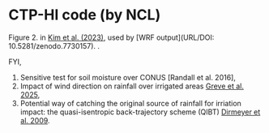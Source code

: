# CTP-HI code (by NCL)

Figure 2. in [Kim et al. (2023)](http:doi.org/10.1088/1748-9326/acddfb), used by [WRF output](URL/DOI: 10.5281/zenodo.7730157).
.

FYI,
1) Sensitive test for soil moisture over CONUS [Randall et al. 2016],
2) Impact of wind direction on rainfall over irrigated areas [Greve et al. 2025](https://doi.org/10.1038/s41467-025-58729-y),
3) Potential way of catching the original source of rainfall for irriation impact: the quasi-isentropic back-trajectory scheme (QIBT) [Dirmeyer et al. 2009](https://doi:10.1016/j.jhydrol.2008.11.016).


